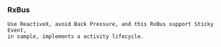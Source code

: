 ### RxBus

    Use ReactiveX, avoid Back Pressure, and this RxBus support Sticky Event,
    in sample, implements a activity lifecycle.